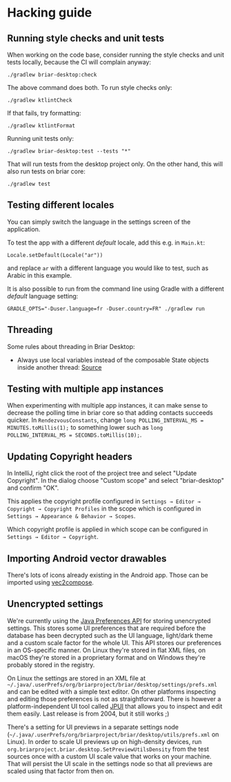 # Hacking guide

## Running style checks and unit tests

When working on the code base, consider running the style checks and unit
tests locally, because the CI will complain anyway:

    ./gradlew briar-desktop:check

The above command does both. To run style checks only:

    ./gradlew ktlintCheck

If that fails, try formatting:

    ./gradlew ktlintFormat

Running unit tests only:

    ./gradlew briar-desktop:test --tests "*"

That will run tests from the desktop project only. On the other hand, this
will also run tests on briar core:

    ./gradlew test

## Testing different locales

You can simply switch the language in the settings screen of the application.

To test the app with a different *default* locale, add this e.g. in `Main.kt`:

```
Locale.setDefault(Locale("ar"))
```

and replace `ar` with a different language you would like to test, such as
Arabic in this example.

It is also possible to run from the command line using Gradle with a
different *default* language setting:

```
GRADLE_OPTS="-Duser.language=fr -Duser.country=FR" ./gradlew run
```

## Threading

Some rules about threading in Briar Desktop:

* Always use local variables instead of the composable State objects inside
  another
  thread: [Source](https://code.briarproject.org/briar/briar-desktop/-/merge_requests/55#note_57632)

## Testing with multiple app instances

When experimenting with multiple app instances, it can make sense to
decrease the polling time in briar core so that adding contacts succeeds
quicker. In `RendezvousConstants`, change
`long POLLING_INTERVAL_MS = MINUTES.toMillis(1);`
to something lower such as
`long POLLING_INTERVAL_MS = SECONDS.toMillis(10);`.

## Updating Copyright headers

In IntelliJ, right click the root of the project tree and select
"Update Copyright". In the dialog choose "Custom scope" and select
"briar-desktop" and confirm "OK".

This applies the copyright profile configured in
`Settings → Editor → Copyright → Copyright Profiles`
in the scope which is configured in
`Settings → Appearance & Behavior → Scopes`.

Which copyright profile is applied in which scope can be configured in
`Settings → Editor → Copyright`.

## Importing Android vector drawables

There's lots of icons already existing in the Android app.
Those can be imported using [vec2compose](https://github.com/LennartEgb/vec2compose).

## Unencrypted settings

We're currently using the [Java Preferences
API](https://docs.oracle.com/javase/8/docs/api/java/util/prefs/Preferences.html)
for storing unencrypted settings. This stores some UI preferences that are
required before the database has been decrypted such as the UI language,
light/dark theme and a custom scale factor for the whole UI.
This API stores our preferences in an OS-specific manner.
On Linux they're stored in flat XML files,
on macOS they're stored in a proprietary format
and on Windows they're probably stored in the registry.

On Linux the settings are stored in an XML file at
`~/.java/.userPrefs/org/briarproject/briar/desktop/settings/prefs.xml` and can
be edited with a simple text editor. On other platforms inspecting and editing
those preferences is not as straightforward. There is however a
platform-independent UI tool called [JPUI](http://jpui.sourceforge.net/) that
allows you to inspect and edit them easily. Last release is from 2004, but it
still works ;)

There's a setting for UI previews in a separate settings node
(`~/.java/.userPrefs/org/briarproject/briar/desktop/utils/prefs.xml` on Linux).
In order to scale UI previews up on high-density devices, run
`org.briarproject.briar.desktop.SetPreviewUtilsDensity` from the test sources
once with a custom UI scale value that works on your machine.
That will persist the UI scale in the settings node so that all previews are
scaled using that factor from then on.
